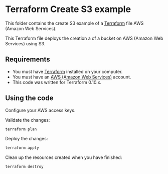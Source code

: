 # Terraform Create S3 example

This folder contains the create S3 example of a [Terraform](https://www.terraform.io/) file AWS (Amazon Web Services).

This Terraform file deploys the creation a of a bucket on AWS (Amazon Web Services) using S3.

## Requirements

* You must have [Terraform](https://www.terraform.io/) installed on your computer.
* You must have an [AWS (Amazon Web Services)](http://aws.amazon.com/) account.
* This code was written for Terraform 0.10.x.

## Using the code

Configure your AWS access keys.

Validate the changes:

```bash
terraform plan
```

Deploy the changes:

```bash
terraform apply
```

Clean up the resources created when you have finished:

```bash
terraform destroy
```